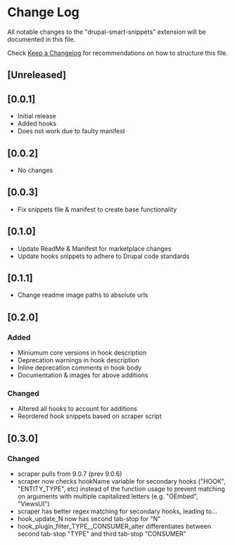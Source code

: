 # Change Log

All notable changes to the "drupal-smart-snippets" extension will be documented in this file.

Check [Keep a Changelog](http://keepachangelog.com/) for recommendations on how to structure this file.

## [Unreleased]

## [0.0.1]
- Initial release
- Added hooks
- Does not work due to faulty manifest

## [0.0.2]
- No changes

## [0.0.3]
- Fix snippets file & manifest to create base functionality

## [0.1.0]
- Update ReadMe & Manifest for marketplace changes
- Update hooks snippets to adhere to Drupal code standards

## [0.1.1]
- Change readme image paths to absolute urls

## [0.2.0]
### Added
- Miniumum core versions in hook description
- Deprecation warnings in hook description
- Inline deprecation comments in hook body
- Documentation & images for above additions

### Changed
- Altered all hooks to account for additions
- Reordered hook snippets based on scraper script

## [0.3.0]
### Changed
- scraper pulls from 9.0.7 (prev 9.0.6)
- scraper now checks hookName variable for secondary hooks ("HOOK", "ENTITY_TYPE",
etc) instead of the function usage to prevent matching on arguments with multiple
capitalized letters (e.g. "OEmbed", "ViewsUI")
- scraper has better regex matching for secondary hooks, leading to...
- hook_update_N now has second tab-stop for "N"
- hook_plugin_filter_TYPE__CONSUMER_alter differentiates between second tab-stop
"TYPE" and third tab-stop "CONSUMER"